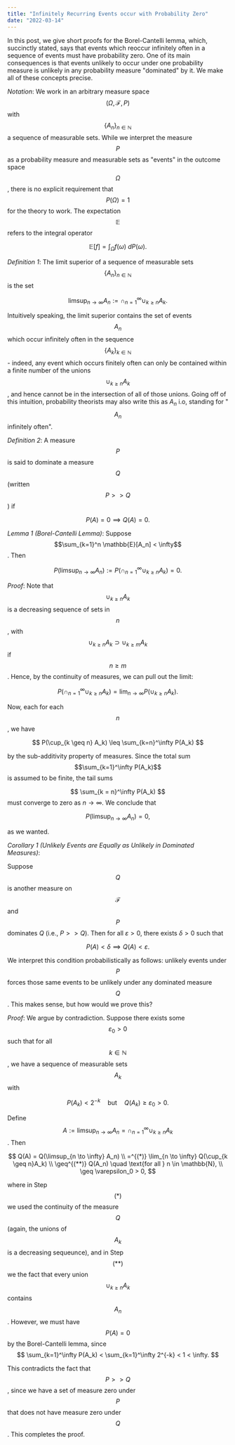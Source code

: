 ```yaml
---
title: "Infinitely Recurring Events occur with Probability Zero"
date: "2022-03-14"
---
```


In this post, we give short proofs for the Borel-Cantelli lemma, which, succinctly stated, says that events which reoccur infinitely often in a sequence of events must have probability zero. One of its main consequences is that events unlikely to occur under one probability measure is unlikely in any probability measure "dominated" by it. We make all of these concepts precise.

_Notation_: We work in an arbitrary measure space $$(\Omega, \mathcal{F}, P)$$ with $$\{A_n\}_{n \in \mathbb{N}}$$ a sequence of measurable sets. While we interpret the measure $$P$$ as a probability measure and measurable sets as "events" in the outcome space $$\Omega$$, there is no explicit requirement that $$P(\Omega) = 1$$ for the theory to work. The expectation $$\mathbb{E}$$ refers to the integral operator 

$$
\mathbb{E}[f] = \int_\Omega f(\omega) \: dP(\omega).
$$

_Definition 1_: 
The limit superior of a sequence of measurable sets $$\{A_n\}_{n \in \mathbb{N}}$$ is the set

$$
\limsup_{n \to \infty} A_n := \cap_{n=1}^\infty \cup_{k \geq n} A_k.
$$

Intuitively speaking, the limit superior contains the set of events $$A_n$$ which occur infinitely often in the sequence $$\{A_k\}_{k \in \mathbb{N}}$$ - indeed, any event which occurs finitely often can only be contained within a finite number of the unions $$\cup_{k \geq n} A_k$$, and hence cannot be in the intersection of all of those unions. Going off of this intuition, probability theorists may also write this as $A_n$ i.o, standing for "$$A_n$$ infinitely often".

_Definition 2_:
A measure $$P$$ is said to dominate a measure $$Q$$ (written $$P >> Q$$) if 

$$P(A) = 0 \implies Q(A) = 0.
$$

_Lemma 1 (Borel-Cantelli Lemma)_: 
Suppose $$\sum_{k=1}^n \mathbb{E}[A_n] < \infty$$. Then 

$$
P(\limsup_{n \to \infty} A_n) := P(\cap_{n=1}^\infty \cup_{k \geq n}A_k) = 0.
$$


_Proof_: Note that $$\cup_{k \geq n}A_k$$ is a decreasing sequence of sets in $$n$$, with $$\cup_{k \geq n} A_k \supset \cup_{k \geq m} A_k$$ if $$n \geq m$$. Hence, by the continuity of measures, we can pull out the limit:

$$
P(\cap_{n=1}^\infty \cup_{k \geq n} A_k) = \lim_{n \to \infty} P(\cup_{k \geq n} A_k).
$$

Now, each for each $$n$$, we have 

$$
P(\cup_{k \geq n} A_k) \leq \sum_{k=n}^\infty P(A_k)
$$

by the sub-additivity property of measures. Since the total sum $$\sum_{k=1}^\infty P(A_k)$$ is assumed to be finite, the tail sums 

$$
\sum_{k = n}^\infty P(A_k)
$$ 
must converge to zero as $n \to \infty$. We conclude that 

$$
P(\limsup_{n \to \infty} A_n) = 0,
$$

as we wanted. 

_Corollary 1 (Unlikely Events are Equally as Unlikely in Dominated Measures)_:

Suppose $$Q$$ is another measure on $$\mathcal{F}$$ and $$P$$ dominates $Q$ (i.e., $P >> Q$). Then for all $\varepsilon > 0$, there exists $\delta > 0$ such that 

$$ P(A) < \delta \implies Q(A) < \varepsilon.
$$

We interpret this condition probabilistically as follows: unlikely events under $$P$$ forces those same events to be unlikely under any dominated measure $$Q$$. This makes sense, but how would we prove this?

_Proof_: We argue by contradiction. Suppose there exists some $$\varepsilon_0 > 0$$ such that for all $$k \in \mathbb{N}$$, we have a sequence of measurable sets $$A_k$$ with 

$$
P(A_k) < 2^{-k} \quad \text{but} \quad Q(A_k) \geq \varepsilon_0 > 0.
$$

Define $$A := \limsup_{n \to \infty} A_n = \cap_{n=1}^\infty \cup_{k \geq n} A_k$$. Then 

$$
Q(A) = Q(\limsup_{n \to \infty} A_n) \\
=^{(*)} \lim_{n \to \infty} Q(\cup_{k \geq n}A_k) \\
\geq^{(**)} Q(A_n) \quad \text{for all } n \in \mathbb{N}, \\
\geq \varepsilon_0 > 0,
$$

where in Step $$(*)$$ we used the continuity of the measure $$Q$$ (again, the unions of $$A_k$$ is a decreasing sequeunce), and in Step $$(**)$$ we the fact that every union $$\cup_{k \geq n} A_k$$ contains $$A_n$$. However, we must have $$P(A) = 0$$ by the Borel-Cantelli lemma, since 
$$
\sum_{k=1}^\infty P(A_k) < \sum_{k=1}^\infty 2^{-k} < 1 < \infty.
$$

This contradicts the fact that $$P >> Q$$, since we have a set of measure zero under $$P$$ that does not have measure zero under $$Q$$. This completes the proof.
